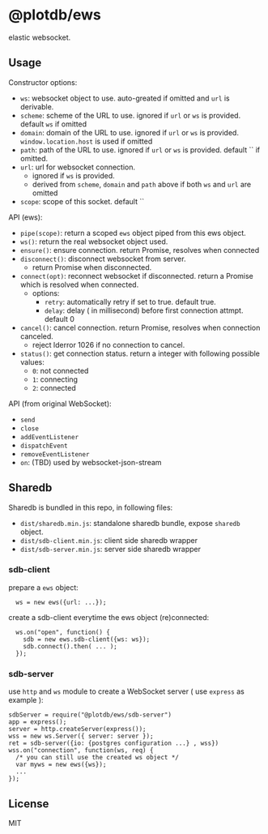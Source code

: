 # @plotdb/ews

elastic websocket.


## Usage

Constructor options:

 - `ws`: websocket object to use. auto-greated if omitted and `url` is derivable.
 - `scheme`: scheme of the URL to use. ignored if `url` or `ws` is provided. default `ws` if omitted
 - `domain`: domain of the URL to use. ignored if `url` or `ws` is provided. `window.location.host` is used if omitted
 - `path`: path of the URL to use. ignored if `url` or `ws` is provided. default `` if omitted.
 - `url`: url for websocket connection.
   - ignored if `ws` is provided.
   - derived from `scheme`, `domain` and `path` above if both `ws` and `url` are omitted
 - `scope`: scope of this socket. default ``


API (ews):

 - `pipe(scope)`: return a scoped `ews` object piped from this ews object.
 - `ws()`: return the real websocket object used.
 - `ensure()`: ensure connection. return Promise, resolves when connected
 - `disconnect()`: disconnect websocket from server.
   - return Promise when disconnected.
 - `connect(opt)`: reconnect websocket if disconnected. return a Promise which is resolved when connected.
   - options:
     - `retry`: automatically retry if set to true. default true.
     - `delay`: delay ( in millisecond) before first connection attmpt. default 0
 - `cancel()`: cancel connection. return Promise, resolves when connection canceled.
   - reject lderror 1026 if no connection to cancel.
 - `status()`: get connection status. return a integer with following possible values:
   - `0`: not connected
   - `1`: connecting
   - `2`: connected


API (from original WebSocket):

 - `send`
 - `close`
 - `addEventListener`
 - `dispatchEvent`
 - `removeEventListener`
 - `on`: (TBD) used by websocket-json-stream


## Sharedb

Sharedb is bundled in this repo, in following files:

 - `dist/sharedb.min.js`: standalone sharedb bundle, expose `sharedb` object.
 - `dist/sdb-client.min.js`: client side sharedb wrapper
 - `dist/sdb-server.min.js`: server side sharedb wrapper


### sdb-client

prepare a `ews` object:

      ws = new ews({url: ...});

create a sdb-client everytime the ews object (re)connected:

      ws.on("open", function() {
        sdb = new ews.sdb-client({ws: ws});
        sdb.connect().then( ... );
      });


### sdb-server

use `http` and `ws` module to create a WebSocket server ( use `express` as example ):

    sdbServer = require("@plotdb/ews/sdb-server")
    app = express();
    server = http.createServer(express());
    wss = new ws.Server({ server: server });
    ret = sdb-server({io: {postgres configuration ...} , wss})
    wss.on("connection", function(ws, req) {
      /* you can still use the created ws object */
      var myws = new ews({ws});
      ...
    });


## License

MIT
